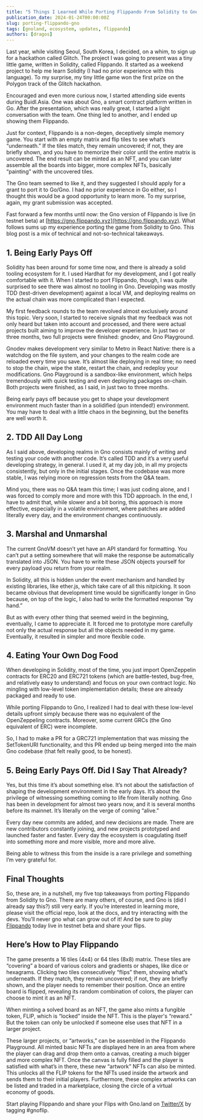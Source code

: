 ```yaml
---
title: "5 Things I Learned While Porting Flippando From Solidity to Gno"
publication_date: 2024-01-24T00:00:00Z
slug: porting-flippando-gno
tags: [gnoland, ecosystem, updates, flippando]
authors: [dragos]
---
```


Last year, while visiting Seoul, South Korea, I decided, on a whim, to sign up for a hackathon called Glitch. The project I was going to present was a tiny little game, written in Solidity, called Flippando. It started as a weekend project to help me learn Solidity (I had no prior experience with this language). To my surprise, my tiny little game won the first prize on the Polygon track of the Glitch hackathon.

Encouraged and even more curious now, I started attending side events during Buidl.Asia. One was about Gno, a smart contract platform written in Go. After the presentation, which was really great, I started a light conversation with the team. One thing led to another, and I ended up showing them Flippando. 

Just for context, Flippando is a non-degen, deceptively simple memory game. You start with an empty matrix and flip tiles to see what’s “underneath.” If the tiles match, they remain uncovered; if not, they are briefly shown, and you have to memorize their color until the entire matrix is uncovered. The end result can be minted as an NFT, and you can later assemble all the boards into bigger, more complex NFTs, basically “painting” with the uncovered tiles.

The Gno team seemed to like it, and they suggested I should apply for a grant to port it to Go/Gno. I had no prior experience in Go either, so I thought this would be a good opportunity to learn more. To my surprise, again, my grant submission was accepted.

Fast forward a few months until now: the Gno version of Flippando is live (in testnet beta) at [https://gno.flippando.xyz](https://gno.flippando.xyz). What follows sums up my experience porting the game from Solidity to Gno. This blog post is a mix of technical and not-so-technical takeaways.

## 1. Being Early Pays Off

Solidity has been around for some time now, and there is already a solid tooling ecosystem for it. I used Hardhat for my development, and I got really comfortable with it. When I started to port Flippando, though, I was quite surprised to see there was almost no tooling in Gno. Developing was mostly TDD (test-driven development) against a local VM, and deploying realms on the actual chain was more complicated than I expected. 

My first feedback rounds to the team revolved almost exclusively around this topic. Very soon, I started to receive signals that my feedback was not only heard but taken into account and processed, and there were actual projects built aiming to improve the developer experience. In just two or three months, two full projects were finished: gnodev, and Gno Playground. 

Gnodev makes development very similar to Metro in React Native: there is a watchdog on the file system, and your changes to the realm code are reloaded every time you save. It’s almost like deploying in real time; no need to stop the chain, wipe the state, restart the chain, and redeploy your modifications. Gno Playground is a sandbox-like environment, which helps tremendously with quick testing and even deploying packages on-chain. Both projects were finished, as I said, in just two to three months.

Being early pays off because you get to shape your development environment much faster than in a solidified (pun intended!) environment. You may have to deal with a little chaos in the beginning, but the benefits are well worth it.

## 2. TDD All Day Long

As I said above, developing realms in Gno consists mainly of writing and testing your code with another code. It’s called TDD and it’s a very useful developing strategy, in general. I used it, at my day job, in all my projects consistently, but only in the initial stages. Once the codebase was more stable, I was relying more on regression tests from the Q&A team.

Mind you, there was no Q&A team this time; I was just coding alone, and I was forced to comply more and more with this TDD approach. In the end, I have to admit that, while slower and a bit boring, this approach is more effective, especially in a volatile environment, where patches are added literally every day, and the environment changes continuously.

## 3. Marshal and Unmarshal

The current GnoVM doesn’t yet have an API standard for formatting. You can’t put a setting somewhere that will make the response be automatically translated into JSON. You have to write these JSON objects yourself for every payload you return from your realm. 

In Solidity, all this is hidden under the event mechanism and handled by existing libraries, like ether.js, which take care of all this nitpicking. It soon became obvious that development time would be significantly longer in Gno because, on top of the logic, I also had to write the formatted response “by hand.”

But as with every other thing that seemed weird in the beginning, eventually, I came to appreciate it. It forced me to prototype more carefully not only the actual response but all the objects needed in my game. Eventually, it resulted in simpler and more flexible code.

## 4. Eating Your Own Dog Food

When developing in Solidity, most of the time, you just import OpenZeppelin contracts for ERC20 and ERC721 tokens (which are battle-tested, bug-free, and relatively easy to understand) and focus on your own contract logic. No mingling with low-level token implementation details; these are already packaged and ready to use.

While porting Flippando to Gno, I realized I had to deal with these low-level details upfront simply because there was no equivalent of the OpenZeppeling contracts. Moreover, some current GRCs (the Gno equivalent of ERC) were incomplete. 

So, I had to make a PR for a GRC721 implementation that was missing the SetTokenURI functionality, and this PR ended up being merged into the main Gno codebase (that felt really good, to be honest). 

## 5. Being Early Pays Off. Did I Say That Already?

Yes, but this time it’s about something else. It’s not about the satisfaction of shaping the development environment in the early days. It’s about the privilege of witnessing something coming to life from literally nothing. Gno has been in development for almost two years now, and it is several months before its mainnet. It’s literally on the verge of coming “alive.”

Every day new commits are added, and new decisions are made. There are new contributors constantly joining, and new projects prototyped and launched faster and faster. Every day the ecosystem is coagulating itself into something more and more visible, more and more alive.

Being able to witness this from the inside is a rare privilege and something I’m very grateful for.

## Final Thoughts 

So, these are, in a nutshell, my five top takeaways from porting Flippando from Solidity to Gno. There are many others, of course, and Gno is (did I already say this?) still very early. If you’re interested in learning more, please visit the official repo, look at the docs, and try interacting with the devs. You’ll never gno what can grow out of it! And be sure to play [Flippando](https://gno.flippando.xyz) today live in testnet beta and share your flips.

## Here’s How to Play Flippando

The game presents a 16 tiles (4x4) or 64 tiles (8x8) matrix. These tiles are “covering” a board of various colors and gradients or shapes, like dice or hexagrams. Clicking two tiles consecutively “flips” them, showing what’s underneath. If they match, they remain uncovered; if not, they are briefly shown, and the player needs to remember their position. Once an entire board is flipped, revealing its random combination of colors, the player can choose to mint it as an NFT.

When minting a solved board as an NFT, the game also mints a fungible token, FLIP, which is “locked” inside the NFT. This is the player's “reward.” But the token can only be unlocked if someone else uses that NFT in a larger project.

These larger projects, or “artworks,” can be assembled in the Flippando Playground. All minted basic NFTs are displayed here in an area from where the player can drag and drop them onto a canvas, creating a much bigger and more complex NFT. Once the canvas is fully filled and the player is satisfied with what’s in there, these new “artwork” NFTs can also be minted. This unlocks all the FLIP tokens for the NFTs used inside the artwork and sends them to their initial players. Furthermore, these complex artworks can be listed and traded in a marketplace, closing the circle of a virtual economy of goods.

Start playing Flippando and share your Flips with Gno.land on [Twitter/X](https://x.com/_gnoland?lang=en) by tagging #gnoflip. 


